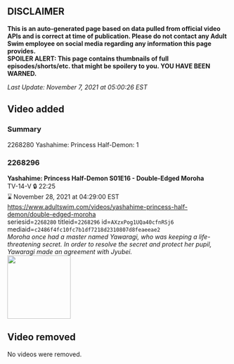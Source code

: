 ## DISCLAIMER
**This is an auto-generated page based on data pulled from official video APIs and is correct at time of publication. Please do not contact any Adult Swim employee on social media regarding any information this page provides.**  
**SPOILER ALERT: This page contains thumbnails of full episodes/shorts/etc. that might be spoilery to you. YOU HAVE BEEN WARNED.**  

_Last Update: November 7, 2021 at 05:00:26 EST_
## Video added
### Summary
2268280 Yashahime: Princess Half-Demon: 1  
### 2268296
**Yashahime: Princess Half-Demon S01E16 - Double-Edged Moroha**  
TV-14-V 🔒 22:25  
⌛ November 28, 2021 at 04:29:00 EST  
https://www.adultswim.com/videos/yashahime-princess-half-demon/double-edged-moroha  
seriesid=`2268280` titleid=`2268296` id=`AXzxPog1UQa40cfnRSj6` mediaid=`c2486f4fc10fc7b1df7218d2310807d8feaeeae2`  
_Moroha once had a master named Yawaragi, who was keeping a life-threatening secret. In order to resolve the secret and protect her pupil, Yawaragi made an agreement with Jyubei._  
<a href="https://media.cdn.adultswim.com/uploads/20211106/thumbnails/2_211162021287-aslogothumbnail2.png"><img src="https://media.cdn.adultswim.com/uploads/20211106/thumbnails/2_211162021287-aslogothumbnail2.png" height="144px" /></a>
## Video removed
No videos were removed.  
